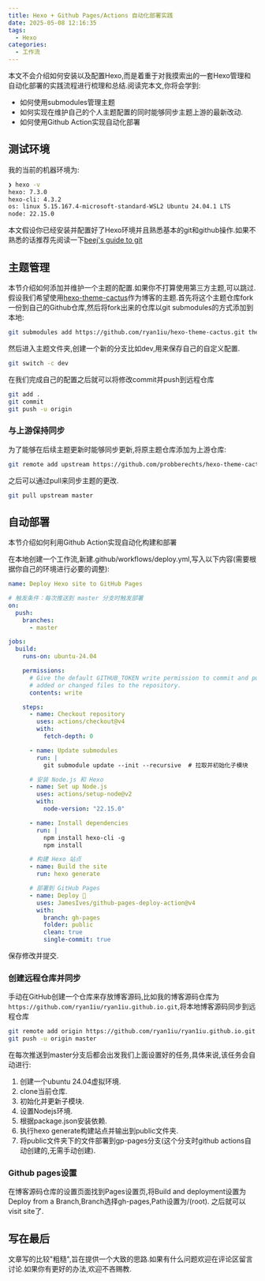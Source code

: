 ```yaml
---
title: Hexo + Github Pages/Actions 自动化部署实践
date: 2025-05-08 12:16:35
tags:
  - Hexo
categories:
  - 工作流
---
```


本文不会介绍如何安装以及配置Hexo,而是着重于对我摸索出的一套Hexo管理和自动化部署的实践流程进行梳理和总结.阅读完本文,你将会学到:

- 如何使用submodules管理主题
- 如何实现在维护自己的个人主题配置的同时能够同步主题上游的最新改动.
- 如何使用Github Action实现自动化部署

## 测试环境

我的当前的机器环境为:

```bash
❯ hexo -v
hexo: 7.3.0
hexo-cli: 4.3.2
os: linux 5.15.167.4-microsoft-standard-WSL2 Ubuntu 24.04.1 LTS
node: 22.15.0
```

本文假设你已经安装并配置好了Hexo环境并且熟悉基本的git和github操作.如果不熟悉的话推荐先阅读一下[beej's guide to git](https://beej.us/guide/bggit/)

## 主题管理

本节介绍如何添加并维护一个主题的配置.如果你不打算使用第三方主题,可以跳过.
假设我们希望使用[hexo-theme-cactus](https://github.com/probberechts/hexo-theme-cactus)作为博客的主题.首先将这个主题仓库fork一份到自己的Github仓库,然后将fork出来的仓库以git submodules的方式添加到本地:

```bash
git submodules add https://github.com/ryan1iu/hexo-theme-cactus.git themes/cactus
```

然后进入主题文件夹,创建一个新的分支比如dev,用来保存自己的自定义配置.

```bash
git switch -c dev
```

在我们完成自己的配置之后就可以将修改commit并push到远程仓库

```bash
git add .
git commit
git push -u origin
```

### 与上游保持同步

为了能够在后续主题更新时能够同步更新,将原主题仓库添加为上游仓库:

```bash
git remote add upstream https://github.com/probberechts/hexo-theme-cactus.git
```

之后可以通过pull来同步主题的更改.

```bash
git pull upstream master
```

## 自动部署

本节介绍如何利用Github Action实现自动化构建和部署

在本地创建一个工作流,新建.github/workflows/deploy.yml,写入以下内容(需要根据你自己的环境进行必要的调整):

```yml
name: Deploy Hexo site to GitHub Pages

# 触发条件：每次推送到 master 分支时触发部署
on:
  push:
    branches:
      - master

jobs:
  build:
    runs-on: ubuntu-24.04

    permissions:
      # Give the default GITHUB_TOKEN write permission to commit and push the
      # added or changed files to the repository.
      contents: write

    steps:
      - name: Checkout repository
        uses: actions/checkout@v4
        with:
          fetch-depth: 0

      - name: Update submodules
        run: |
          git submodule update --init --recursive  # 拉取并初始化子模块

      # 安装 Node.js 和 Hexo
      - name: Set up Node.js
        uses: actions/setup-node@v2
        with:
          node-version: "22.15.0"

      - name: Install dependencies
        run: |
          npm install hexo-cli -g
          npm install

      # 构建 Hexo 站点
      - name: Build the site
        run: hexo generate

      # 部署到 GitHub Pages
      - name: Deploy 🚀
        uses: JamesIves/github-pages-deploy-action@v4
        with:
          branch: gh-pages
          folder: public
          clean: true
          single-commit: true
```

保存修改并提交.

### 创建远程仓库并同步

手动在GitHub创建一个仓库来存放博客源码,比如我的博客源码仓库为`https://github.com/ryan1iu/ryan1iu.github.io.git`,将本地博客源码同步到远程仓库

```bash
git remote add origin https://github.com/ryan1iu/ryan1iu.github.io.git
git push -u origin master
```

在每次推送到master分支后都会出发我们上面设置好的任务,具体来说,该任务会自动进行:

1. 创建一个ubuntu 24.04虚拟环境.
2. clone当前仓库.
3. 初始化并更新子模块.
4. 设置Nodejs环境.
5. 根据package.json安装依赖.
6. 执行hexo generate构建站点并输出到public文件夹.
7. 将public文件夹下的文件部署到gp-pages分支(这个分支时github actions自动创建的,无需手动创建).

### Github pages设置

在博客源码仓库的设置页面找到Pages设置页,将Build and deployment设置为Deploy from a Branch,Branch选择gh-pages,Path设置为/(root).
之后就可以visit site了.

## 写在最后

文章写的比较"粗糙",旨在提供一个大致的思路.如果有什么问题欢迎在评论区留言讨论.如果你有更好的办法,欢迎不吝赐教.
